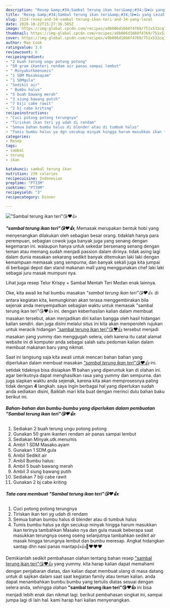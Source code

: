 ```yaml
---
description: "Resep &amp;#34;Sambal terung ikan teri&amp;#34;😘❤️👍 yang Lezat"
title: "Resep &amp;#34;Sambal terung ikan teri&amp;#34;😘❤️👍 yang Lezat"
slug: 2124-resep-and-34-sambal-terung-ikan-teri-and-34-yang-lezat
date: 2020-10-22T15:27:16.585Z
image: https://img-global.cpcdn.com/recipes/a9b006d1660f4769/751x532cq70/sambal-terung-ikan-teri😘❤️👍-foto-resep-utama.jpg
thumbnail: https://img-global.cpcdn.com/recipes/a9b006d1660f4769/751x532cq70/sambal-terung-ikan-teri😘❤️👍-foto-resep-utama.jpg
cover: https://img-global.cpcdn.com/recipes/a9b006d1660f4769/751x532cq70/sambal-terung-ikan-teri😘❤️👍-foto-resep-utama.jpg
author: Mae Cook
ratingvalue: 3.6
reviewcount: 6
recipeingredient:
- "2 buah terung ungu potong potong"
- "50 gram ikanteri rendam air panas sampai lembut"
- " Minyakutkmenumis"
- "1 SDM Masakoayam"
- "1 SDMgula"
- "Sedikit air"
- " Bumbu halus"
- "5 buah bawang merah"
- "3 siung bawang putih"
- "7 biji cabe rawit"
- "2 bj cabe kriting"
recipeinstructions:
- "Cuci potong potong terungnya"
- "Tiriskan ikan teri yg udah di rendam"
- "Semua bahan bumbu halus di blender atau di tumbuk halus"
- "Tumis bumbu halus ya dgn secukup minyak hingga harum masukkan ikan terinya tambahkan Masako nya dan gula masak beberapa saat masukkan terungnya oseng oseng selanjutnya tambahkan sedikit air masak hingga terungnya lembut dan bumbu meresap. Angkat hidangkan santap dhn nasi panas mantap👍👍🙏❤️❤️❤️"
categories:
- Resep
tags:
- sambal
- terung
- ikan

katakunci: sambal terung ikan 
nutrition: 239 calories
recipecuisine: Indonesian
preptime: "PT33M"
cooktime: "PT39M"
recipeyield: "3"
recipecategory: Dinner

---
```



![&#34;Sambal terung ikan teri&#34;😘❤️👍](https://img-global.cpcdn.com/recipes/a9b006d1660f4769/751x532cq70/sambal-terung-ikan-teri😘❤️👍-foto-resep-utama.jpg)

<b><i>&#34;sambal terung ikan teri&#34;😘❤️👍</i></b>, Memasak merupakan bentuk hobi yang menyenangkan dilakukan oleh sebagian besar orang. tidaklah hanya para perempuan, sebagian cowok juga banyak juga yang senang dengan kegemaran ini. walaupun hanya untuk sekedar bersenang senang dengan teman atau memang sudah menjadi passion dalam dirinya. tidak asing lagi dalam dunia masakan sekarang sedikit banyak ditemukan laki laki dengan kemampuan memasak yang sempurna, dan banyak sekali juga kita jumpai di berbagai depot dan stand makanan mall yang menggunakan chef laki laki sebagai juru masak mumpuni nya.

Lihat juga resep Telur Krispy + Sambal Mentah Teri Medan enak lainnya.

Oke, kita awali ke hal bumbu masakan <i>&#34;sambal terung ikan teri&#34;😘❤️👍</i>. di antara kegiatan kita, kemungkinan akan terasa menggembirakan bila sejenak anda menyempatkan sebagian waktu untuk memasak &#34;sambal terung ikan teri&#34;😘❤️👍 ini. dengan keberhasilan kalian dalam membuat masakan tersebut, akan menjadikan diri kalian bangga oleh hasil hidangan kalian sendiri. dan juga disini melalui situs ini kita akan memperoleh rujukan untuk meracik hidangan <u>&#34;sambal terung ikan teri&#34;😘❤️👍</u> tersebut menjadi masakan yang yummy dan menggugah selera, oleh karena itu catat alamat website ini di komputer anda sebagai salah satu pedoman kalian dalam membuat makanan baru yang nikmat.


Saat ini langsung saja kita awali untuk mencari bahan bahan yang diperlukan dalam membuat masakan <u><i>&#34;sambal terung ikan teri&#34;😘❤️👍</i></u> ini. setidak tidaknya bisa disiapkan <b>11</b> bahan yang diperuntuk kan di olahan ini. agar berikutnya dapat menghasilkan rasa yang yummy dan sempurna. dan juga siapkan waktu anda sejenak, karena kita akan memprosesnya paling tidak dengan <b>4</b> langkah. saya ingin berbagai hal yang diperlukan sudah anda sediakan disini, Baiklah mari kita buat dengan merinci dulu bahan baku berikut ini.

<!--inarticleads1-->

##### Bahan-bahan dan bumbu-bumbu yang diperlukan dalam pembuatan &#34;Sambal terung ikan teri&#34;😘❤️👍:

1. Sediakan 2 buah terung ungu potong potong
1. Gunakan 50 gram ikanteri rendam air panas sampai lembut
1. Sediakan  Minyak.utk.menumis
1. Ambil 1 SDM Masako.ayam
1. Gunakan 1 SDM.gula
1. Ambil Sedikit air
1. Ambil  Bumbu halus:
1. Ambil 5 buah bawang merah
1. Ambil 3 siung bawang putih
1. Sediakan 7 biji cabe rawit
1. Gunakan 2 bj cabe kriting




<!--inarticleads2-->

##### Tata cara membuat &#34;Sambal terung ikan teri&#34;😘❤️👍:

1. Cuci potong potong terungnya
1. Tiriskan ikan teri yg udah di rendam
1. Semua bahan bumbu halus di blender atau di tumbuk halus
1. Tumis bumbu halus ya dgn secukup minyak hingga harum masukkan ikan terinya tambahkan Masako nya dan gula masak beberapa saat masukkan terungnya oseng oseng selanjutnya tambahkan sedikit air masak hingga terungnya lembut dan bumbu meresap. Angkat hidangkan santap dhn nasi panas mantap👍👍🙏❤️❤️❤️




Demikianlah sedikit pembahasan olahan tentang bahan resep <u>&#34;sambal terung ikan teri&#34;😘❤️👍</u> yang yummy. kita harap kalian dapat memahami dengan penjabaran diatas, dan kalian dapat membuat ulang di masa datang untuk di sajikan dalam saat saat kegiatan family atau teman kalian. anda dapat menambahkan bumbu bumbu yang tertulis diatas sesuai dengan selera anda, sehingga olahan <b>&#34;sambal terung ikan teri&#34;😘❤️👍</b> ini bisa menjadi lebih enak dan nikmat lagi. berikut pembahasan singkat ini, sampai jumpa lagi di lain hal. kami harap hari kalian menyenangkan.

